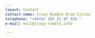 ```yaml
---
layout: Contact
contact-name: Crazy Rumble Drum Circus
telephone: "+49(0) 163 21 47 324 "
e-mail: mail@crazy-rumble.info

---
```

